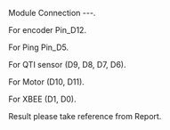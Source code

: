 Module Connection ---.

For encoder Pin_D12.

For Ping Pin_D5.

For QTI sensor (D9, D8, D7, D6).

For Motor (D10, D11).

For XBEE (D1, D0).



Result please take reference from Report.
